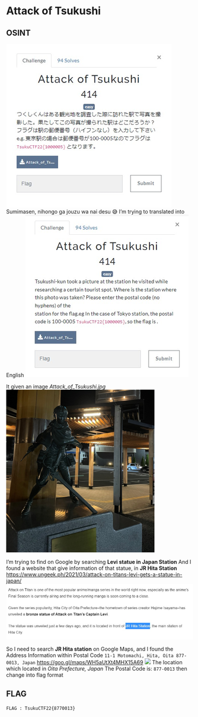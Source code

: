 # Attack of Tsukushi
## OSINT

<img src="../../img/3.jpg">
Sumimasen, nihongo ga jouzu wa nai desu 😅
I’m trying to translated into English
<img src="../../img/4.jpg">

It given an image <i>Attack_of_Tsukushi.jpg</i>
<br >
<img src="Attack_of_Tsukushi.jpg" width="400">

I’m trying to find on Google by searching <b>Levi statue in Japan Station</b>
And I found a website that give information of that statue, in <b>JR Hita Station</b>
https://www.ungeek.ph/2021/03/attack-on-titans-levi-gets-a-statue-in-japan/
<img src="../../img/5.jpg">

So I need to search <b>JR Hita station</b> on Google Maps, and I found the Address Information within Postal Code 
```11-1 Motomachi, Hita, Oita 877-0013, Japan``` https://goo.gl/maps/WH5aUtXt4MHX15A69
<img src="../../img/6.jpg">
The location which located in <i>Oita Prefecture, Japan</i>
The Postal Code is: ```877-0013``` then change into flag format

## FLAG
```FLAG : TsukuCTF22{8770013}```
